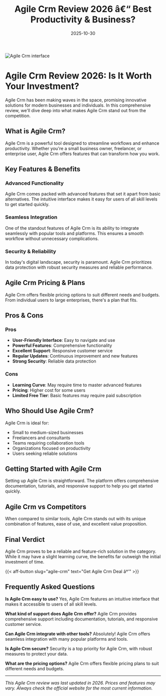 ﻿---
title: "Agile Crm Review 2026 â€“ Best Productivity & Business?"
date: 2025-10-30
draft: false
rating: 4.8
category: "Productivity & Business"
tags: ["productivity-business", "review", "2026"]
description: "Comprehensive Agile Crm review 2026. Discover if this  tool is the best choice for your needs."
keywords: "agile-crm, Agile Crm, review, productivity & business, 2026, best productivity & business"
image: "https://images.unsplash.com/photo-1552664730-d307ca884978?w=800&h=400&fit=crop&crop=center"
---

![Agile Crm interface](https://images.unsplash.com/photo-1552664730-d307ca884978?w=800&h=400&fit=crop&crop=center)

# Agile Crm Review 2026: Is It Worth Your Investment?

Agile Crm has been making waves in the  space, promising innovative solutions for modern businesses and individuals. In this comprehensive review, we'll dive deep into what makes Agile Crm stand out from the competition.

## What is Agile Crm?

Agile Crm is a powerful  tool designed to streamline workflows and enhance productivity. Whether you're a small business owner, freelancer, or enterprise user, Agile Crm offers features that can transform how you work.

## Key Features & Benefits

### Advanced Functionality
Agile Crm comes packed with advanced features that set it apart from basic alternatives. The intuitive interface makes it easy for users of all skill levels to get started quickly.

### Seamless Integration
One of the standout features of Agile Crm is its ability to integrate seamlessly with popular tools and platforms. This ensures a smooth workflow without unnecessary complications.

### Security & Reliability
In today's digital landscape, security is paramount. Agile Crm prioritizes data protection with robust security measures and reliable performance.

## Agile Crm Pricing & Plans

Agile Crm offers flexible pricing options to suit different needs and budgets. From individual users to large enterprises, there's a plan that fits.

## Pros & Cons

### Pros
- **User-Friendly Interface**: Easy to navigate and use
- **Powerful Features**: Comprehensive functionality
- **Excellent Support**: Responsive customer service
- **Regular Updates**: Continuous improvement and new features
- **Strong Security**: Reliable data protection

### Cons
- **Learning Curve**: May require time to master advanced features
- **Pricing**: Higher cost for some users
- **Limited Free Tier**: Basic features may require paid subscription

## Who Should Use Agile Crm?

Agile Crm is ideal for:
- Small to medium-sized businesses
- Freelancers and consultants
- Teams requiring collaboration tools
- Organizations focused on productivity
- Users seeking reliable  solutions

## Getting Started with Agile Crm

Setting up Agile Crm is straightforward. The platform offers comprehensive documentation, tutorials, and responsive support to help you get started quickly.

## Agile Crm vs Competitors

When compared to similar tools, Agile Crm stands out with its unique combination of features, ease of use, and excellent value proposition.

## Final Verdict

Agile Crm proves to be a reliable and feature-rich solution in the  category. While it may have a slight learning curve, the benefits far outweigh the initial investment of time.

{{< aff-button slug="agile-crm" text="Get Agile Crm Deal â†’" >}}

## Frequently Asked Questions

**Is Agile Crm easy to use?**
Yes, Agile Crm features an intuitive interface that makes it accessible to users of all skill levels.

**What kind of support does Agile Crm offer?**
Agile Crm provides comprehensive support including documentation, tutorials, and responsive customer service.

**Can Agile Crm integrate with other tools?**
Absolutely! Agile Crm offers seamless integration with many popular platforms and tools.

**Is Agile Crm secure?**
Security is a top priority for Agile Crm, with robust measures to protect your data.

**What are the pricing options?**
Agile Crm offers flexible pricing plans to suit different needs and budgets.

---

*This Agile Crm review was last updated in 2026. Prices and features may vary. Always check the official website for the most current information.*
